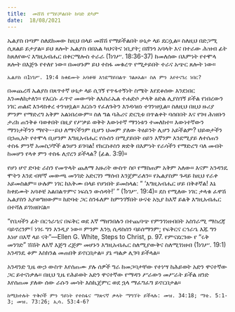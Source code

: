 ```yaml
---
title:  መሸሽ የማይቻልበት ከባድ ድካም
date:  18/08/2021
---
```


ኤልያስ በጣም ስለደከመው ከዚህ በላይ መሸሽ የማይችልበት ሁኔታ ላይ ደርሷል። ስለዚህ በድጋሚ ሲጸልይ ይታያል። ይህ ጸሎት ኤልያስ በበአል ካህናትና ነቢያት; በሸንጎ አባላት እና በተራው ሕዝብ ፊት ከጸለየውና እግዚአብሔር በቀርሜሎስ ተራራ (1ነገሥ. 18:36-37) ከመለሰው በእምነት የተሞላ ጸሎት በእጅጉ የተለየ ነው። በመሆኑም ይህ ተስፋ መቁረጥ የሚታይበት ተራና አጭር ጸሎት ነው።

`ኤልያስ በ1ነገሥ. 19:4 ከቀደሙት አባቶቹ እንደማይበልጥ ገልጾአል። ስለ ምን እየተናገረ ነበር?`

በመጨረሻ ኤልያስ በጸጥተኛ ሁኔታ ላይ ሲገኝ የጥፋተኝነት ስሜት እየደቆሰው እንደነበር እንመለከታለን። የእርሱ ፈጥኖ መውጣት ለእስራኤል ተሐድሶ ታላቅ ዕድል ሊያስገኝ ይችል የነበረውን ነገር ጠልፎ እንዳስቀረ ተንዝቧል። እርሱን የፈለጉትን እንዳሳዘነ ተገንዝቧል። ስለዚህ በዚህ ዙሪያ ምንም የማድረግ አቅም አልነበረውም። ስለ ግል ባሕሪና ድርጊቱ በጥልቀት ባሰበበት እና የገዛ ሕዝቡን ታሪክ ጠንቅቆ ባወቀበት በዚያ የሥቃይ ወቅት እውነተኛ ማንነቱን ተመለከተ። እውነተኛውን ማንነታችንን ማየት--ይህ ለማናችንም ቢሆን ህመም ያለው ትዕይንት ሊሆን አይችልም? ህይወታችን በኃጢአት የተሞላ ቢሆንም እግዚአብሔር የሱስን በሚያይበት ዐይን እኛንም እንደሚያይ ለተሰጠን ተስፋ ምንኛ አመስጋኞች ልንሆን ይገባል! የክርስቶስን ጽድቅ በእምነት የራሳችን የማድረግ ባለ መብት ከመሆን የላቀ ምን ተስፋ ሊኖረን ይችላል? (ፊል. 3:9)።

የሆነ ሆኖ ድባቴ ራስን የመጥላት ጨለማ አዙሪት ውስጥ ስቦ የማስጠም አቅም አለው። እናም አንዳንዴ ሞትን እንደ ብቸኛ መውጫ መንገድ አድርገን ማሰብ እንጀምራለን። የኤልያስም ጉዳይ ከዚህ የራቀ አይመስልም። ሁሉም ነገር ከአቅሙ በላይ የሆነበት ይመስላል: “ ‘እግዚአብሔር ሆይ በቅቶኛል! እኔ ከቀደሙት አባቶቼ አልበልጥምና ነፍሴን ውሰዳት!’ ” (1ነገሥ. 19:4)። ደስ የሚለው ነገር ታላቁ ፈዋሽ ኤልያስን አያወግዘውም። ከድባቴ ጋር ስንፋለም ከምንገኝበት ሁናቴ አኳያ ከእኛ ይልቅ እግዚአብሔር በተሻለ ይገነዘበናል።

“የቤዛችን ፊት በርኅራኄና በፍቅር ወደ እኛ ማዘንበሉን በተጨባጭ የምንገነዘብበት አስገራሚ ማስረጃ ባይኖረንም፤ ነገሩ ግን እንዲያ ነው። ምንም እንኳ ሲዳስሰን ባይሰማንም; የፍቅርና ርኅራኄ እጁ ግን እነሆ በእኛ ላይ ናት”—Ellen G. White, Steps to Christ, p. 97. የምናደርገው የ “ሩቅ መንገድ” ሽሽት ለእኛ እጅግ ረጅም መሆኑን እግዚአብሔር ስለሚያውቅና ስለሚገነዘብ (1ነገሥ. 19:1) አንዳንዴ ቆም እስክንል መጠበቅ ይኖርበታል። ያኔ ጣልቃ ሊገባ ይችላል።

አንዳንድ ጊዜ ውኃ ውስጥ እየሰጠሙ ያሉ ሰዎች ግራ ከመጋባታቸው የተነሣ ከሕይወት አድን ዋናተኛው ጋር ይተናነቃሉ። በዚህ ጊዜ የሕይወት አድን ዋናተኛው የማዳን ሥራውን መሥራት ይችል ዘንድ እየሰጠመ ያለው ሰው ራሱን መሳት እስኪጀምር ወደ ኋላ ማፈግፈግ ይኖርበታል። 

`ከሚከተሉት ጥቅሶች ምን ዓይነት የተስፋና ማጽናኛ ቃላት ማግኘት ይችላሉ: መዝ. 34:18; ማቴ. 5:1-3; መዝ. 73:26; ኢሳ. 53:4-6?`